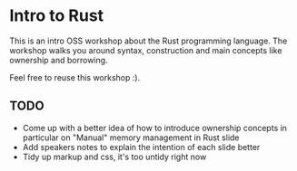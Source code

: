 # Intro to Rust

This is an intro OSS workshop about the Rust programming language.
The workshop walks you around syntax, construction and main concepts
like ownership and borrowing.

Feel free to reuse this workshop :).

## TODO

- Come up with a better idea of how to introduce ownership concepts in
  particular on "Manual" memory management in Rust slide
- Add speakers notes to explain the intention of each slide better
- Tidy up markup and css, it's too untidy right now
